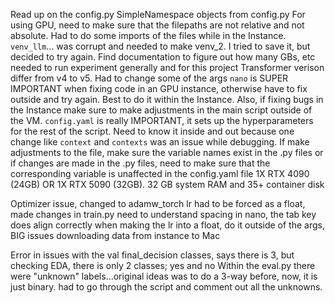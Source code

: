 Read up on the config.py
SimpleNamespace objects from config.py
For using GPU, need to make sure that the filepaths are not relative and not absolute. Had to do some imports of the files while in the Instance.
`venv_llm`... was corrupt and needed to make venv_2. I tried to save it, but decided to try again. 
Find documentation to figure out how many GBs, etc needed to run experiment generally and for this project
Transformer verison differ from v4 to v5. Had to change some of the args
`nano` is SUPER IMPORTANT when fixing code in an GPU instance, otherwise have to fix outside and try again. Best to do it within the Instance.
Also, if fixing bugs in the Instance make sure to make adjustments in the main script outside of the VM. 
`config.yaml` is really IMPORTANT, it sets up the hyperparameters for the rest of the script. Need to know it inside and out because one change like `context` and `contexts` was an issue while debugging. If make adjustments to the file, make sure the variable names exist in the .py files or if changes are made in the .py files, need to make sure that the corresponding variable is unaffected in the config.yaml file
1X RTX 4090 (24GB) OR 1X RTX 5090 (32GB). 32 GB system RAM and 35+ container disk

Optimizer issue, changed to adamw_torch
lr had to be forced as a float, made changes in train.py
need to understand spacing in nano, the tab key does align correctly
when making the lr into a float, do it outside of the args,
BIG issues downloading data from instance to Mac



Error in issues with the val final_decision classes, says there is 3, but checking EDA, there is only 2 classes; yes and no
Within the eval.py there were "unknown" labels...original ideas was to do a 3-way before, now, it is just binary. had to go through the script and comment out all the unknowns. 
